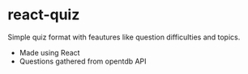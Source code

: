 # react-quiz

Simple quiz format with feautures like question difficulties and topics.

+ Made using React
+ Questions gathered from opentdb API

